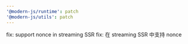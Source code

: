 ```yaml
---
'@modern-js/runtime': patch
'@modern-js/utils': patch
---
```


fix: support nonce in streaming SSR
fix: 在 streaming SSR 中支持 nonce
